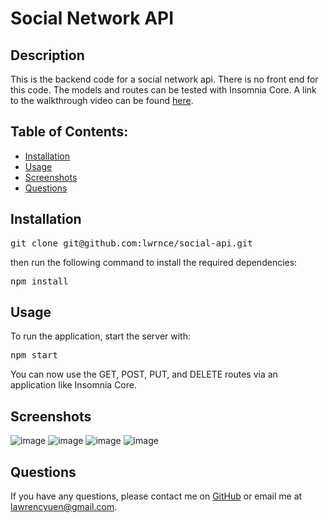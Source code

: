 # Social Network API

## Description
This is the backend code for a social network api. There is no front end for this code. The models and routes can be tested with Insomnia Core. A link to the walkthrough video can be found [here](https://www.youtube.com/watch?v=BdSv4bGp9ic).
    
    
## Table of Contents:
* [Installation](#installation)
* [Usage](#usage)
* [Screenshots](#screenshots)
* [Questions](#questions)

## Installation
<pre>
git clone git@github.com:lwrnce/social-api.git
</pre>
then run the following command to install the required dependencies:
<pre>
npm install
</pre>

## Usage
To run the application, start the server with:
<pre>
npm start
</pre>
You can now use the GET, POST, PUT, and DELETE routes via an application like Insomnia Core.

## Screenshots
![image](https://user-images.githubusercontent.com/64458077/126055291-3c1ede41-8d6b-433e-b74a-e7b9c129fc4b.png)
![image](https://user-images.githubusercontent.com/64458077/126055295-d16e2f36-5ec0-4458-8e8a-f6486de0eac0.png)
![image](https://user-images.githubusercontent.com/64458077/126055298-8305fffb-cf36-44b6-a663-28ccb7907f90.png)
![image](https://user-images.githubusercontent.com/64458077/126055303-49f1c82f-1fe2-49a1-b9c8-9d6d51f43b6e.png)







## Questions
If you have any questions, please contact me on [GitHub](https://github.com/lwrnce) or email me at lawrencyuen@gmail.com.

